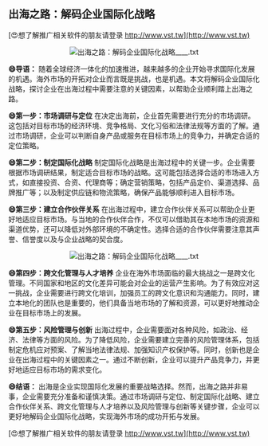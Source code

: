 ## **出海之路：解码企业国际化战略**

[😍想了解推广相关软件的朋友请登录 http://www.vst.tw](http://www.vst.tw)

 <center><img src="https://vst.tw/MP4/tuiguang/png/1.png" alt="出海之路：解码企业国际化战略____.txt"></center>

**😄导语：**
随着全球经济一体化的加速推进，越来越多的企业开始寻求国际化发展的机遇。海外市场的开拓对企业而言既是挑战，也是机遇。本文将解码企业国际化战略，探讨企业在出海过程中需要注意的关键因素，以帮助企业顺利踏上出海之路。

**😄第一步：市场调研与定位**
在决定出海前，企业首先需要进行充分的市场调研。这包括对目标市场的经济环境、竞争格局、文化习俗和法律法规等方面的了解。通过市场调研，企业可以判断自身产品或服务在目标市场上的竞争力，并确定合适的定位策略。

**😄第二步：制定国际化战略**
制定国际化战略是出海过程中的关键一步。企业需要根据市场调研结果，制定适合目标市场的战略。这可能包括选择合适的市场进入方式，如直接投资、合资、代理商等；确定营销策略，包括产品定价、渠道选择、品牌推广等；以及制定供应链和物流策略，确保产品能够顺利进入目标市场。

**😄第三步：建立合作伙伴关系**
在出海过程中，建立合作伙伴关系可以帮助企业更好地适应目标市场。与当地的合作伙伴合作，不仅可以借助其在本地市场的资源和渠道优势，还可以降低对外部环境的不确定性。选择合适的合作伙伴需要注意其声誉、信誉度以及与企业战略的契合度。

 <center><img src="https://vst.tw/MP4/tuiguang/png/4.png" alt="出海之路：解码企业国际化战略____.txt"></center>

**😄第四步：跨文化管理与人才培养**
企业在海外市场面临的最大挑战之一是跨文化管理。不同国家和地区的文化差异可能会对企业的运营产生影响。为了有效应对这一挑战，企业需要进行跨文化培训，加强员工的跨文化意识和沟通能力。同时，建立本地化的团队也是重要的，他们具备当地市场的了解和资源，可以更好地推动企业在目标市场上的发展。

**😄第五步：风险管理与创新**
出海过程中，企业需要面对各种风险，如政治、经济、法律等方面的风险。为了降低风险，企业需要建立完善的风险管理体系，包括制定危机应对预案、了解当地法律法规、加强知识产权保护等。同时，创新也是企业在出海过程中的关键因素之一。通过不断创新，企业可以提升产品竞争力，并更好地适应目标市场的需求变化。

**😄结语：**
出海是企业实现国际化发展的重要战略选择。然而，出海之路并非易事，企业需要充分准备和谨慎决策。通过市场调研与定位、制定国际化战略、建立合作伙伴关系、跨文化管理与人才培养以及风险管理与创新等关键步骤，企业可以更好地解码企业国际化战略，实现海外市场的成功开拓与发展。

[😍想了解推广相关软件的朋友请登录 http://www.vst.tw](http://www.vst.tw)



